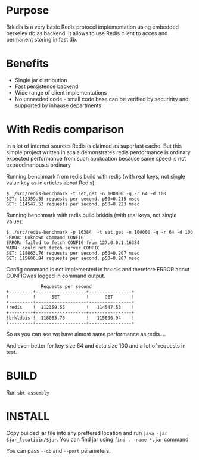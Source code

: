 # Purpose
Brkldis is a very basic Redis protocol implementation using embedded berkeley db as backend.
It allows to use Redis client to acces and permanent storing in fast db.

# Benefits
* Single jar distribution
* Fast persistence backend
* Wide range of client implementations
* No unneeded code - small code base can be verified by securirity and supported by inhause departments

# With Redis comparison
In a lot of internet sources Redis is claimed as superfast cache.
But this simple project written in scala demonstrates redis perdormance is ordinary expected performance from such application because same speed is not extraodinarious.s ordinary.

Running benchmark from redis build with redis (with real keys, not single value key as in articles about Redis):
```
$ ./src/redis-benchmark -t set,get -n 100000 -q -r 64 -d 100
SET: 112359.55 requests per second, p50=0.215 msec                    
GET: 114547.53 requests per second, p50=0.223 msec
```

Running benchmark with redis build brkldis (with real keys, not single value):
```
$ ./src/redis-benchmark -p 16384  -t set,get -n 100000 -q -r 64 -d 100
ERROR: Unknown command CONFIG
ERROR: failed to fetch CONFIG from 127.0.0.1:16384
WARN: could not fetch server CONFIG
SET: 118063.76 requests per second, p50=0.207 msec                    
GET: 115606.94 requests per second, p50=0.207 msec      
```

Config command is not implemented in brkldis and therefore ERROR about CONFIGwas logged in command output.

```
             Requests per second
+---------+-------------------+----------------+
!         !      SET          !      GET       !
+---------+-------------------+----------------+
!redis    !  112359.55        !   114547.53    !
+---------+-------------------+----------------+
!brkldbis !  118063.76        !   115606.94    !
+---------+-------------------+----------------+
```

So as you can see we have almost same performance as redis....

And even better for key size 64 and data size 100 and a lot of requests in test.

# BUILD
Run ```sbt assembly```

# INSTALL
Copy builded jar file into any preffered location and run ```java -jar $jar_locatioin/$jar```.
You can find jar using ```find . -name *.jar``` command.

You can pass ```--db``` and ```--port``` parameters.